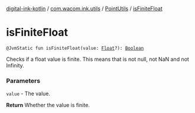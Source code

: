 [digital-ink-kotlin](../../index.md) / [com.wacom.ink.utils](../index.md) / [PointUtils](index.md) / [isFiniteFloat](./is-finite-float.md)

# isFiniteFloat

`@JvmStatic fun isFiniteFloat(value: `[`Float`](https://kotlinlang.org/api/latest/jvm/stdlib/kotlin/-float/index.html)`?): `[`Boolean`](https://kotlinlang.org/api/latest/jvm/stdlib/kotlin/-boolean/index.html)

Checks if a float value is finite. This means that is not null, not NaN and not Infinity.

### Parameters

`value` - The value.

**Return**
Whether the value is finite.

